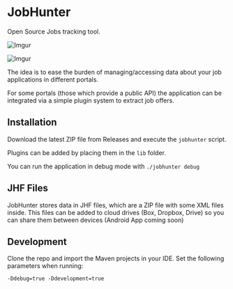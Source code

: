 JobHunter
=========

Open Source Jobs tracking tool. 

![Imgur](http://i.imgur.com/XUUXoJm.png)

![Imgur](http://i.imgur.com/7L3oXZW.png)

The idea is to ease the burden of managing/accessing data about your job applications in different portals.

For some portals (those which provide a public API) the application can be integrated via a simple plugin system to extract job offers.

## Installation

Download the latest ZIP file from Releases and execute the `jobhunter` script.

Plugins can be added by placing them in the `lib` folder.

You can run the application in debug mode with `./jobhunter debug`

## JHF Files

JobHunter stores data in JHF files, which are a ZIP file with some XML files inside. This files can be added to cloud drives (Box, Dropbox, Drive) so you can share them between devices (Android App coming soon)

## Development

Clone the repo and import the Maven projects in your IDE. Set the following parameters when running:

```
-Ddebug=true -Ddevelopment=true
```
